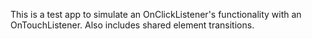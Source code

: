 This is a test app to simulate an OnClickListener's functionality with an OnTouchListener. Also includes shared element transitions.

